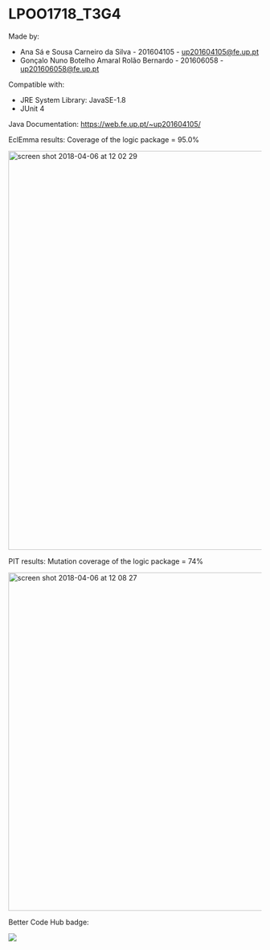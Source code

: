 # LPOO1718_T3G4


Made by:
- Ana Sá e Sousa Carneiro da Silva - 201604105 - up201604105@fe.up.pt
- Gonçalo Nuno Botelho Amaral Rolão Bernardo - 201606058 - up201606058@fe.up.pt

Compatible with:
- JRE System Library: JavaSE-1.8
- JUnit 4

Java Documentation: https://web.fe.up.pt/~up201604105/

EclEmma results: Coverage of the logic package = 95.0%

<img width="795" alt="screen shot 2018-04-06 at 12 02 29" src="https://user-images.githubusercontent.com/31972761/38418110-f39ce9f2-3992-11e8-85cd-c3ecc0a8f19e.png">


PIT results: Mutation coverage of the logic package = 74%

<img width="674" alt="screen shot 2018-04-06 at 12 08 27" src="https://user-images.githubusercontent.com/31972761/38418173-3e1219d0-3993-11e8-9d7c-7ac9d8346e45.png">


Better Code Hub badge: 

<img src='https://bettercodehub.com/edge/badge/mrpinemyapple/LPOO1718_T3G4?branch=master&token=7186c98fe6a500a90757818448e2d7425f31221e'>
